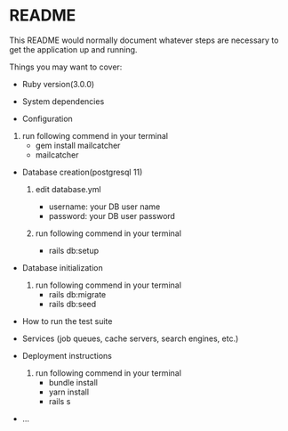 # README

This README would normally document whatever steps are necessary to get the
application up and running.

Things you may want to cover:

* Ruby version(3.0.0)

* System dependencies

* Configuration
1. run following commend in your terminal
    - gem install mailcatcher
    - mailcatcher

* Database creation(postgresql 11)   
    1. edit database.yml
        - username: your DB user name
        - password: your DB user password
    
    2. run following commend in your terminal
        - rails db:setup
* Database initialization
    1. run following commend in your terminal
        - rails db:migrate
        - rails db:seed
* How to run the test suite

* Services (job queues, cache servers, search engines, etc.)

* Deployment instructions
    1. run following commend in your terminal
        - bundle install
        - yarn install
        - rails s



* ...
